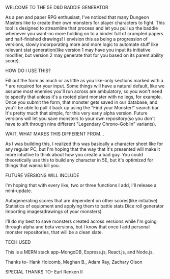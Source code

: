 WELCOME TO THE 5E D&D BADDIE GENERATOR

As a pen and paper RPG enthusiast, I've noticed that many Dungeon Masters like to create their own monsters for player characters to fight. This tool is designed to streamline that process and let you pull up the baddie whenever you want-no more holding on to a binder full of crumpled papers and half-finished drawings! I envision this as being a progression of versions, slowly incorporating more and more logic to automate stuff like relevant stat generation(like version 1 may have you input its initiative modifier, but version 2 may generate that for you based on its parent ability score). 

HOW DO I USE THIS?

Fill out the form as much or as little as you like-only sections marked with a * are required for your input. Some things will have a natural default, like we assume most enemies you'll run across are ambulatory, so you won't need to specify that unless it's a rooted plant monster with no legs, for example. Once you submit the form, that monster gets saved in our database, and you'll be able to pull it back up using the "Find your Monster!" search bar. It's pretty much that simple, for this very early alpha version. Future versions will let you save monsters to your own repository(so you don't have to sift through nine different "Legendary Chrono-Goblin" variants).

WAIT, WHAT MAKES THIS DIFFERENT FROM...

As I was building this, I realized this was basically a character sheet like for any regular PC, but I'm hoping that the way that it's presented will make it more intuitive to think about how you create a bad guy. You could theoretically use this to build any character in 5E, but it's optimized for things that wanna kill you.

FUTURE VERSIONS WILL INCLUDE

I'm hoping that with every like, two or three functions I add, I'll release a mini-update. 

Autogenerating scores that are dependent on other scores(like initiative)
Statistics of equipment and applying them to battle stats
Dice roll generator
Importing images(drawings of your monsters)

I'll do my best to save monsters created across versions while I'm going through alpha and beta versions, but I know that once I add personal monster repositories, that will be a clean slate. 

TECH USED

This is a MERN stack app-MongoDB, Express.js, React.js, and Node.js. 

Thanks to- Hank Holcomb, Meghan B., Adam Ray, Zachary Olson

SPECIAL THANKS TO- Earl Renken II
